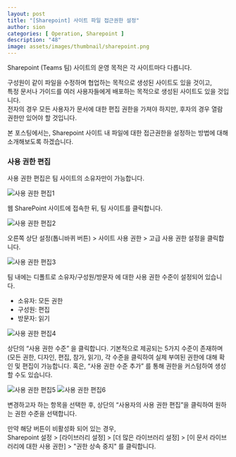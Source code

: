 ```yaml
---
layout: post
title: "[Sharepoint] 사이트 파일 접근권한 설정"
author: sion
categories: [ Operation, Sharepoint ]
description: "48"
image: assets/images/thumbnail/sharepoint.png
---
```


Sharepoint (Teams 팀) 사이트의 운영 목적은 각 사이트마다 다릅니다.  

구성원이 같이 파일을 수정하며 협업하는 목적으로 생성된 사이트도 있을 것이고,  
특정 문서나 가이드를 여러 사용자들에게 배포하는 목적으로 생성된 사이트도 있을 것입니다.  
전자의 경우 모든 사용자가 문서에 대한 편집 권한을 가져야 하지만, 후자의 경우 열람 권한만 있어야 할 것입니다.  

본 포스팅에서는, Sharepoint 사이트 내 파일에 대한 접근권한을 설정하는 방법에 대해 소개해보도록 하겠습니다.  


### 사용 권한 편집

사용 권한 편집은 팀 사이트의 소유자만이 가능합니다.  

<img src="{{site.baseurl}}/assets/images/48/1.PNG" title="사용 권한 편집1">  

웹 SharePoint 사이트에 접속한 뒤, 팀 사이트를 클릭합니다.  

<img src="{{site.baseurl}}/assets/images/48/2.PNG" title="사용 권한 편집2">  

오른쪽 상단 설정(톱니바퀴 버튼) > 사이트 사용 권한 > 고급 사용 권한 설정을 클릭합니다.  
 
<img src="{{site.baseurl}}/assets/images/48/3.PNG" title="사용 권한 편집3">  

팀 내에는 디폴트로 소유자/구성원/방문자 에 대한 사용 권한 수준이 설정되어 있습니다.
- 소유자: 모든 권한
- 구성원: 편집
- 방문자: 읽기
 
<img src="{{site.baseurl}}/assets/images/48/4.PNG" title="사용 권한 편집4">  

상단의 “사용 권한 수준” 을 클릭합니다.
기본적으로 제공되는 5가지 수준이 존재하며 (모든 권한, 디자인, 편집, 참가, 읽기), 각 수준을 클릭하여 실제 부여된 권한에 대해 확인 및 편집이 가능합니다.
혹은, “사용 권한 수준 추가” 를 통해 권한을 커스텀하여 생성할 수도 있습니다.
 
<img src="{{site.baseurl}}/assets/images/48/5.PNG" title="사용 권한 편집5">  

<img src="{{site.baseurl}}/assets/images/48/6.PNG" title="사용 권한 편집6">  

변경하고자 하는 항목을 선택한 후, 상단의 “사용자의 사용 권한 편집”을 클릭하여 원하는 권한 수준을 선택합니다.

만약 해당 버튼이 비활성화 되어 있는 경우,  
Sharepoint 설정 > [라이브러리 설정] > [더 많은 라이브러리 설정] > [이 문서 라이브러리에 대한 사용 권한] > "권한 상속 중지" 를 클릭합니다.  

